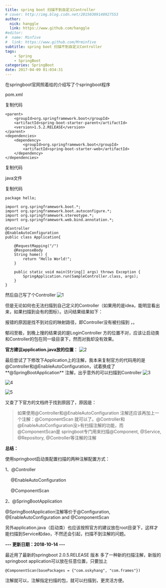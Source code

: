 ```yaml
---
title: spring boot 扫描不到自定义Controller
# cover: http://img.blog.csdn.net/20150309140927553
author: 
  nick: hanggle
  link: https://www.github.com/hanggle
#editor:
#  name: Minfive
#  link: https://www.github.com/Mrminfive
subtitle: spring boot 扫描不到自定义Controller
tags: 
    - Spring
    - SpringBoot
categories: SpringBoot
date: 2017-04-09 01:034:31
---
```


在springboot官网照着给的介绍写了个springboot程序

pom.xml

复制代码

```
<parent>
    <groupId>org.springframework.boot</groupId>
    <artifactId>spring-boot-starter-parent</artifactId>
    <version>1.5.2.RELEASE</version>
</parent>
<dependencies>
    <dependency>
        <groupId>org.springframework.boot</groupId>
        <artifactId>spring-boot-starter-web</artifactId>
    </dependency>
</dependencies>
```

复制代码
 

java文件

复制代码
```
package hello;

import org.springframework.boot.*;
import org.springframework.boot.autoconfigure.*;
import org.springframework.stereotype.*;
import org.springframework.web.bind.annotation.*;

@Controller
@EnableAutoConfiguration
public class Application{

    @RequestMapping("/")
    @ResponseBody
    String home() {
        return "Hello World!";
    }

    public static void main(String[] args) throws Exception {
        SpringApplication.run(SampleController.class, args);
    }
}
```

然后自己写了个Controller
![1](https://images2015.cnblogs.com/blog/997786/201704/997786-20170409005618644-1487234010.png)

但是无论如何也无法扫描到自己定义的Controller（如果用的是idea，能明显看出来，如果扫描到会有的图标）。访问结果结果如下：



报错的原因是找不到对应的映射路径，即Controller没有被扫描到 ，。

郁闷至极，到晚上搜的结果说的是LoginController 方的位置不对，应该让启动类和Controller的包在同一级目录下，然而对我却没有效果。

**官方建议application.java放的位置**：
![2](https://images2015.cnblogs.com/blog/997786/201704/997786-20170409005618644-1487234010.png)


最后尝试了下修改下Application上的注解，我本来复制官方的代码用的是@Controller和@EnableAutoConfiguration，试着换成了**@SpringBootApplication** 注解，出乎意外的可以扫描到Controller 
![3](https://images2015.cnblogs.com/blog/997786/201704/997786-20170409005618644-1487234010.png)

![4](https://images2015.cnblogs.com/blog/997786/201704/997786-20170409005618644-1487234010.png)

![5](https://images2015.cnblogs.com/blog/997786/201704/997786-20170409005618644-1487234010.png)

 

又查了下官方的文档终于找到原因了，原因是：

> 如果使用@Controller和@EnableAutoConfiguration 注解还应该再加上一个注解：@ComponentScan  就可以了。@Controller和@EnableAutoConfiguration没>有扫描注解的功能，而@ComponentScan是
> springboot专门用来扫描@Component, @Service, @Repository, @Controller等注解的注解

 

**总结：**

使用springboot启动类配置扫描的两种注解配置方式：

1、@Controller

　  @EnableAutoConfiguration

　  @ComponentScan

2、@SpringBootApplication

@SpringBootApplication注解等价于@Configuration, @EnableAutoConfiguration and @ComponentScan

 

另外application.java（启动类）也应该按照官方的建议放在root目录下，这样才能扫描到Service和dao，不然还会引起，扫描不到注解的问题。

**--- 更新日期：2018-10-14 ---**

最近用了最新的springboot 2.0.5.RELEASE 版本 多了一种新的扫描注解，新版的springboot application可以放在任意位置，只要加上

```
@ComponentScan(basePackages = {"com.oskyhang", "com.frames"})
```

注解就可以，注解指定扫描的包，就可以扫描到，更灵活方便。